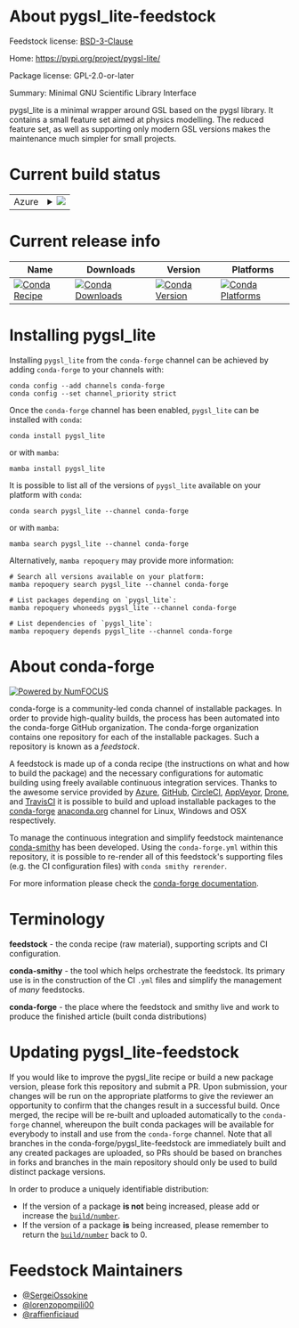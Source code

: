 About pygsl_lite-feedstock
==========================

Feedstock license: [BSD-3-Clause](https://github.com/conda-forge/pygsl_lite-feedstock/blob/main/LICENSE.txt)

Home: https://pypi.org/project/pygsl-lite/

Package license: GPL-2.0-or-later

Summary: Minimal GNU Scientific Library Interface

pygsl_lite is a minimal wrapper around GSL based on the pygsl library.
It contains a small feature set aimed at physics modelling. The reduced
feature set, as well as supporting only modern GSL versions makes the
maintenance much simpler for small projects.


Current build status
====================


<table>
    
  <tr>
    <td>Azure</td>
    <td>
      <details>
        <summary>
          <a href="https://dev.azure.com/conda-forge/feedstock-builds/_build/latest?definitionId=19092&branchName=main">
            <img src="https://dev.azure.com/conda-forge/feedstock-builds/_apis/build/status/pygsl_lite-feedstock?branchName=main">
          </a>
        </summary>
        <table>
          <thead><tr><th>Variant</th><th>Status</th></tr></thead>
          <tbody><tr>
              <td>linux_64_numpy1.22python3.10.____cpython</td>
              <td>
                <a href="https://dev.azure.com/conda-forge/feedstock-builds/_build/latest?definitionId=19092&branchName=main">
                  <img src="https://dev.azure.com/conda-forge/feedstock-builds/_apis/build/status/pygsl_lite-feedstock?branchName=main&jobName=linux&configuration=linux%20linux_64_numpy1.22python3.10.____cpython" alt="variant">
                </a>
              </td>
            </tr><tr>
              <td>linux_64_numpy1.22python3.9.____cpython</td>
              <td>
                <a href="https://dev.azure.com/conda-forge/feedstock-builds/_build/latest?definitionId=19092&branchName=main">
                  <img src="https://dev.azure.com/conda-forge/feedstock-builds/_apis/build/status/pygsl_lite-feedstock?branchName=main&jobName=linux&configuration=linux%20linux_64_numpy1.22python3.9.____cpython" alt="variant">
                </a>
              </td>
            </tr><tr>
              <td>linux_64_numpy1.23python3.11.____cpython</td>
              <td>
                <a href="https://dev.azure.com/conda-forge/feedstock-builds/_build/latest?definitionId=19092&branchName=main">
                  <img src="https://dev.azure.com/conda-forge/feedstock-builds/_apis/build/status/pygsl_lite-feedstock?branchName=main&jobName=linux&configuration=linux%20linux_64_numpy1.23python3.11.____cpython" alt="variant">
                </a>
              </td>
            </tr><tr>
              <td>linux_64_numpy1.26python3.12.____cpython</td>
              <td>
                <a href="https://dev.azure.com/conda-forge/feedstock-builds/_build/latest?definitionId=19092&branchName=main">
                  <img src="https://dev.azure.com/conda-forge/feedstock-builds/_apis/build/status/pygsl_lite-feedstock?branchName=main&jobName=linux&configuration=linux%20linux_64_numpy1.26python3.12.____cpython" alt="variant">
                </a>
              </td>
            </tr><tr>
              <td>osx_64_numpy1.22python3.10.____cpython</td>
              <td>
                <a href="https://dev.azure.com/conda-forge/feedstock-builds/_build/latest?definitionId=19092&branchName=main">
                  <img src="https://dev.azure.com/conda-forge/feedstock-builds/_apis/build/status/pygsl_lite-feedstock?branchName=main&jobName=osx&configuration=osx%20osx_64_numpy1.22python3.10.____cpython" alt="variant">
                </a>
              </td>
            </tr><tr>
              <td>osx_64_numpy1.22python3.9.____cpython</td>
              <td>
                <a href="https://dev.azure.com/conda-forge/feedstock-builds/_build/latest?definitionId=19092&branchName=main">
                  <img src="https://dev.azure.com/conda-forge/feedstock-builds/_apis/build/status/pygsl_lite-feedstock?branchName=main&jobName=osx&configuration=osx%20osx_64_numpy1.22python3.9.____cpython" alt="variant">
                </a>
              </td>
            </tr><tr>
              <td>osx_64_numpy1.23python3.11.____cpython</td>
              <td>
                <a href="https://dev.azure.com/conda-forge/feedstock-builds/_build/latest?definitionId=19092&branchName=main">
                  <img src="https://dev.azure.com/conda-forge/feedstock-builds/_apis/build/status/pygsl_lite-feedstock?branchName=main&jobName=osx&configuration=osx%20osx_64_numpy1.23python3.11.____cpython" alt="variant">
                </a>
              </td>
            </tr><tr>
              <td>osx_64_numpy1.26python3.12.____cpython</td>
              <td>
                <a href="https://dev.azure.com/conda-forge/feedstock-builds/_build/latest?definitionId=19092&branchName=main">
                  <img src="https://dev.azure.com/conda-forge/feedstock-builds/_apis/build/status/pygsl_lite-feedstock?branchName=main&jobName=osx&configuration=osx%20osx_64_numpy1.26python3.12.____cpython" alt="variant">
                </a>
              </td>
            </tr><tr>
              <td>osx_arm64_numpy1.22python3.10.____cpython</td>
              <td>
                <a href="https://dev.azure.com/conda-forge/feedstock-builds/_build/latest?definitionId=19092&branchName=main">
                  <img src="https://dev.azure.com/conda-forge/feedstock-builds/_apis/build/status/pygsl_lite-feedstock?branchName=main&jobName=osx&configuration=osx%20osx_arm64_numpy1.22python3.10.____cpython" alt="variant">
                </a>
              </td>
            </tr><tr>
              <td>osx_arm64_numpy1.22python3.9.____cpython</td>
              <td>
                <a href="https://dev.azure.com/conda-forge/feedstock-builds/_build/latest?definitionId=19092&branchName=main">
                  <img src="https://dev.azure.com/conda-forge/feedstock-builds/_apis/build/status/pygsl_lite-feedstock?branchName=main&jobName=osx&configuration=osx%20osx_arm64_numpy1.22python3.9.____cpython" alt="variant">
                </a>
              </td>
            </tr><tr>
              <td>osx_arm64_numpy1.23python3.11.____cpython</td>
              <td>
                <a href="https://dev.azure.com/conda-forge/feedstock-builds/_build/latest?definitionId=19092&branchName=main">
                  <img src="https://dev.azure.com/conda-forge/feedstock-builds/_apis/build/status/pygsl_lite-feedstock?branchName=main&jobName=osx&configuration=osx%20osx_arm64_numpy1.23python3.11.____cpython" alt="variant">
                </a>
              </td>
            </tr><tr>
              <td>osx_arm64_numpy1.26python3.12.____cpython</td>
              <td>
                <a href="https://dev.azure.com/conda-forge/feedstock-builds/_build/latest?definitionId=19092&branchName=main">
                  <img src="https://dev.azure.com/conda-forge/feedstock-builds/_apis/build/status/pygsl_lite-feedstock?branchName=main&jobName=osx&configuration=osx%20osx_arm64_numpy1.26python3.12.____cpython" alt="variant">
                </a>
              </td>
            </tr>
          </tbody>
        </table>
      </details>
    </td>
  </tr>
</table>

Current release info
====================

| Name | Downloads | Version | Platforms |
| --- | --- | --- | --- |
| [![Conda Recipe](https://img.shields.io/badge/recipe-pygsl_lite-green.svg)](https://anaconda.org/conda-forge/pygsl_lite) | [![Conda Downloads](https://img.shields.io/conda/dn/conda-forge/pygsl_lite.svg)](https://anaconda.org/conda-forge/pygsl_lite) | [![Conda Version](https://img.shields.io/conda/vn/conda-forge/pygsl_lite.svg)](https://anaconda.org/conda-forge/pygsl_lite) | [![Conda Platforms](https://img.shields.io/conda/pn/conda-forge/pygsl_lite.svg)](https://anaconda.org/conda-forge/pygsl_lite) |

Installing pygsl_lite
=====================

Installing `pygsl_lite` from the `conda-forge` channel can be achieved by adding `conda-forge` to your channels with:

```
conda config --add channels conda-forge
conda config --set channel_priority strict
```

Once the `conda-forge` channel has been enabled, `pygsl_lite` can be installed with `conda`:

```
conda install pygsl_lite
```

or with `mamba`:

```
mamba install pygsl_lite
```

It is possible to list all of the versions of `pygsl_lite` available on your platform with `conda`:

```
conda search pygsl_lite --channel conda-forge
```

or with `mamba`:

```
mamba search pygsl_lite --channel conda-forge
```

Alternatively, `mamba repoquery` may provide more information:

```
# Search all versions available on your platform:
mamba repoquery search pygsl_lite --channel conda-forge

# List packages depending on `pygsl_lite`:
mamba repoquery whoneeds pygsl_lite --channel conda-forge

# List dependencies of `pygsl_lite`:
mamba repoquery depends pygsl_lite --channel conda-forge
```


About conda-forge
=================

[![Powered by
NumFOCUS](https://img.shields.io/badge/powered%20by-NumFOCUS-orange.svg?style=flat&colorA=E1523D&colorB=007D8A)](https://numfocus.org)

conda-forge is a community-led conda channel of installable packages.
In order to provide high-quality builds, the process has been automated into the
conda-forge GitHub organization. The conda-forge organization contains one repository
for each of the installable packages. Such a repository is known as a *feedstock*.

A feedstock is made up of a conda recipe (the instructions on what and how to build
the package) and the necessary configurations for automatic building using freely
available continuous integration services. Thanks to the awesome service provided by
[Azure](https://azure.microsoft.com/en-us/services/devops/), [GitHub](https://github.com/),
[CircleCI](https://circleci.com/), [AppVeyor](https://www.appveyor.com/),
[Drone](https://cloud.drone.io/welcome), and [TravisCI](https://travis-ci.com/)
it is possible to build and upload installable packages to the
[conda-forge](https://anaconda.org/conda-forge) [anaconda.org](https://anaconda.org/)
channel for Linux, Windows and OSX respectively.

To manage the continuous integration and simplify feedstock maintenance
[conda-smithy](https://github.com/conda-forge/conda-smithy) has been developed.
Using the ``conda-forge.yml`` within this repository, it is possible to re-render all of
this feedstock's supporting files (e.g. the CI configuration files) with ``conda smithy rerender``.

For more information please check the [conda-forge documentation](https://conda-forge.org/docs/).

Terminology
===========

**feedstock** - the conda recipe (raw material), supporting scripts and CI configuration.

**conda-smithy** - the tool which helps orchestrate the feedstock.
                   Its primary use is in the construction of the CI ``.yml`` files
                   and simplify the management of *many* feedstocks.

**conda-forge** - the place where the feedstock and smithy live and work to
                  produce the finished article (built conda distributions)


Updating pygsl_lite-feedstock
=============================

If you would like to improve the pygsl_lite recipe or build a new
package version, please fork this repository and submit a PR. Upon submission,
your changes will be run on the appropriate platforms to give the reviewer an
opportunity to confirm that the changes result in a successful build. Once
merged, the recipe will be re-built and uploaded automatically to the
`conda-forge` channel, whereupon the built conda packages will be available for
everybody to install and use from the `conda-forge` channel.
Note that all branches in the conda-forge/pygsl_lite-feedstock are
immediately built and any created packages are uploaded, so PRs should be based
on branches in forks and branches in the main repository should only be used to
build distinct package versions.

In order to produce a uniquely identifiable distribution:
 * If the version of a package **is not** being increased, please add or increase
   the [``build/number``](https://docs.conda.io/projects/conda-build/en/latest/resources/define-metadata.html#build-number-and-string).
 * If the version of a package **is** being increased, please remember to return
   the [``build/number``](https://docs.conda.io/projects/conda-build/en/latest/resources/define-metadata.html#build-number-and-string)
   back to 0.

Feedstock Maintainers
=====================

* [@SergeiOssokine](https://github.com/SergeiOssokine/)
* [@lorenzopompili00](https://github.com/lorenzopompili00/)
* [@raffienficiaud](https://github.com/raffienficiaud/)

